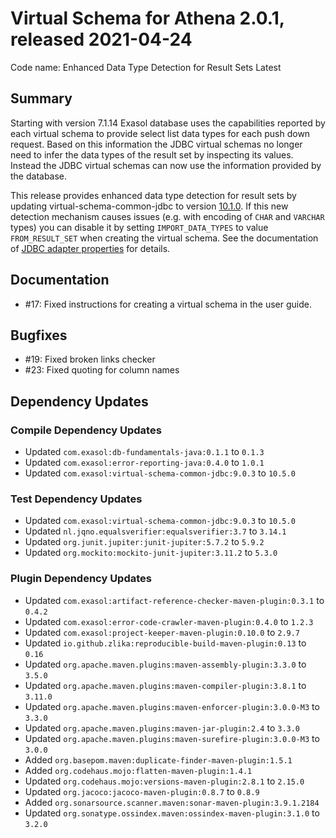 # Virtual Schema for Athena 2.0.1, released 2021-04-24

Code name: Enhanced Data Type Detection for Result Sets Latest

## Summary

Starting with version 7.1.14 Exasol database uses the capabilities reported by each virtual schema to provide select list data types for each push down request. Based on this information the JDBC virtual schemas no longer need to infer the data types of the result set by inspecting its values. Instead the JDBC virtual schemas can now use the information provided by the database.

This release provides enhanced data type detection for result sets by updating virtual-schema-common-jdbc to version [10.1.0](https://github.com/exasol/virtual-schema-common-jdbc/releases/tag/10.1.0). If this new detection mechanism causes issues (e.g. with encoding of `CHAR` and `VARCHAR` types) you can disable it by setting `IMPORT_DATA_TYPES` to value `FROM_RESULT_SET` when creating the virtual schema. See the documentation of [JDBC adapter properties](https://github.com/exasol/virtual-schema-common-jdbc/blob/main/README.md#adapter-properties-for-jdbc-based-virtual-schemas) for details.

## Documentation

* #17: Fixed instructions for creating a virtual schema in the user guide.

## Bugfixes

* #19: Fixed broken links checker
* #23: Fixed quoting for column names

## Dependency Updates

### Compile Dependency Updates

* Updated `com.exasol:db-fundamentals-java:0.1.1` to `0.1.3`
* Updated `com.exasol:error-reporting-java:0.4.0` to `1.0.1`
* Updated `com.exasol:virtual-schema-common-jdbc:9.0.3` to `10.5.0`

### Test Dependency Updates

* Updated `com.exasol:virtual-schema-common-jdbc:9.0.3` to `10.5.0`
* Updated `nl.jqno.equalsverifier:equalsverifier:3.7` to `3.14.1`
* Updated `org.junit.jupiter:junit-jupiter:5.7.2` to `5.9.2`
* Updated `org.mockito:mockito-junit-jupiter:3.11.2` to `5.3.0`

### Plugin Dependency Updates

* Updated `com.exasol:artifact-reference-checker-maven-plugin:0.3.1` to `0.4.2`
* Updated `com.exasol:error-code-crawler-maven-plugin:0.4.0` to `1.2.3`
* Updated `com.exasol:project-keeper-maven-plugin:0.10.0` to `2.9.7`
* Updated `io.github.zlika:reproducible-build-maven-plugin:0.13` to `0.16`
* Updated `org.apache.maven.plugins:maven-assembly-plugin:3.3.0` to `3.5.0`
* Updated `org.apache.maven.plugins:maven-compiler-plugin:3.8.1` to `3.11.0`
* Updated `org.apache.maven.plugins:maven-enforcer-plugin:3.0.0-M3` to `3.3.0`
* Updated `org.apache.maven.plugins:maven-jar-plugin:2.4` to `3.3.0`
* Updated `org.apache.maven.plugins:maven-surefire-plugin:3.0.0-M3` to `3.0.0`
* Added `org.basepom.maven:duplicate-finder-maven-plugin:1.5.1`
* Added `org.codehaus.mojo:flatten-maven-plugin:1.4.1`
* Updated `org.codehaus.mojo:versions-maven-plugin:2.8.1` to `2.15.0`
* Updated `org.jacoco:jacoco-maven-plugin:0.8.7` to `0.8.9`
* Added `org.sonarsource.scanner.maven:sonar-maven-plugin:3.9.1.2184`
* Updated `org.sonatype.ossindex.maven:ossindex-maven-plugin:3.1.0` to `3.2.0`
